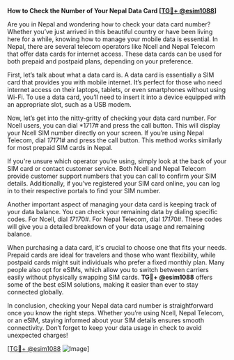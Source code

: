 **How to Check the Number of Your Nepal Data Card [[TG💪+ @esim1088](https://t.me/s/esim1088)]**

Are you in Nepal and wondering how to check your data card number? Whether you’ve just arrived in this beautiful country or have been living here for a while, knowing how to manage your mobile data is essential. In Nepal, there are several telecom operators like Ncell and Nepal Telecom that offer data cards for internet access. These data cards can be used for both prepaid and postpaid plans, depending on your preference.

First, let’s talk about what a data card is. A data card is essentially a SIM card that provides you with mobile internet. It’s perfect for those who need internet access on their laptops, tablets, or even smartphones without using Wi-Fi. To use a data card, you’ll need to insert it into a device equipped with an appropriate slot, such as a USB modem.

Now, let’s get into the nitty-gritty of checking your data card number. For Ncell users, you can dial *1717# and press the call button. This will display your Ncell SIM number directly on your screen. If you’re using Nepal Telecom, dial *1717*1# and press the call button. This method works similarly for most prepaid SIM cards in Nepal.

If you're unsure which operator you’re using, simply look at the back of your SIM card or contact customer service. Both Ncell and Nepal Telecom provide customer support numbers that you can call to confirm your SIM details. Additionally, if you’ve registered your SIM card online, you can log in to their respective portals to find your SIM number.

Another important aspect of managing your data card is keeping track of your data balance. You can check your remaining data by dialing specific codes. For Ncell, dial *1717*0#. For Nepal Telecom, dial *1717*0#. These codes will give you a detailed breakdown of your data usage and remaining balance.

When purchasing a data card, it's crucial to choose one that fits your needs. Prepaid cards are ideal for travelers and those who want flexibility, while postpaid cards might suit individuals who prefer a fixed monthly plan. Many people also opt for eSIMs, which allow you to switch between carriers easily without physically swapping SIM cards. **TG💪+ @esim1088** offers some of the best eSIM solutions, making it easier than ever to stay connected globally.

In conclusion, checking your Nepal data card number is straightforward once you know the right steps. Whether you’re using Ncell, Nepal Telecom, or an eSIM, staying informed about your SIM details ensures smooth connectivity. Don’t forget to keep your data usage in check to avoid unexpected charges!

[[TG💪+ @esim1088](https://t.me/s/esim1088) ![Image](https://i.postimg.cc/Y0z9fWf4/image.png)]